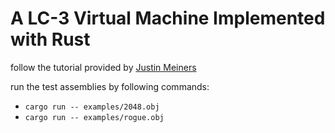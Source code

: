 # A LC-3 Virtual Machine Implemented with Rust

follow the tutorial provided by [Justin Meiners](https://www.jmeiners.com/lc3-vm/)

run the test assemblies by following commands:

- `cargo run -- examples/2048.obj`
- `cargo run -- examples/rogue.obj`
